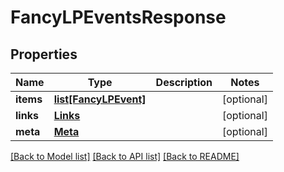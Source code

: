 # FancyLPEventsResponse

## Properties
Name | Type | Description | Notes
------------ | ------------- | ------------- | -------------
**items** | [**list[FancyLPEvent]**](FancyLPEvent.md) |  | [optional] 
**links** | [**Links**](Links.md) |  | [optional] 
**meta** | [**Meta**](Meta.md) |  | [optional] 

[[Back to Model list]](../README.md#documentation-for-models) [[Back to API list]](../README.md#documentation-for-api-endpoints) [[Back to README]](../README.md)


